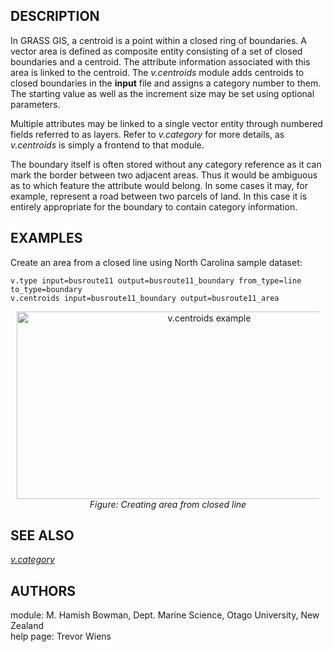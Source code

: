 ## DESCRIPTION

In GRASS GIS, a centroid is a point within a closed ring of boundaries.
A vector area is defined as composite entity consisting of a set of
closed boundaries and a centroid. The attribute information associated
with this area is linked to the centroid. The *v.centroids* module adds
centroids to closed boundaries in the **input** file and assigns a
category number to them. The starting value as well as the increment
size may be set using optional parameters.

Multiple attributes may be linked to a single vector entity through
numbered fields referred to as layers. Refer to *v.category* for more
details, as *v.centroids* is simply a frontend to that module.

The boundary itself is often stored without any category reference as it
can mark the border between two adjacent areas. Thus it would be
ambiguous as to which feature the attribute would belong. In some cases
it may, for example, represent a road between two parcels of land. In
this case it is entirely appropriate for the boundary to contain
category information.

## EXAMPLES

Create an area from a closed line using North Carolina sample dataset:

```shell
v.type input=busroute11 output=busroute11_boundary from_type=line to_type=boundary
v.centroids input=busroute11_boundary output=busroute11_area
```

<div align="center" style="margin: 10px">

[<img src="v_centroids.png" data-border="0" width="600" height="300"
alt="v.centroids example" />](v_centroids.png)  
*Figure: Creating area from closed line*

</div>

## SEE ALSO

*[v.category](v.category.md)*

## AUTHORS

module: M. Hamish Bowman, Dept. Marine Science, Otago University, New
Zealand  
help page: Trevor Wiens
